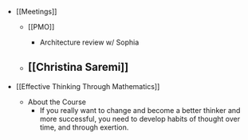 - [[Meetings]] 
	 - [[PMO]]
		 - Architecture review w/ Sophia

	 - [[Christina Saremi]]
		 - 

- [[Effective Thinking Through Mathematics]]
	 - About the Course
		 - If you really want to change and become a better thinker and more successful, you need to develop habits of thought over time, and through exertion.

